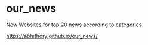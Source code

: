 # our_news
New Websites for top 20 news according to categories

https://abhithory.github.io/our_news/
